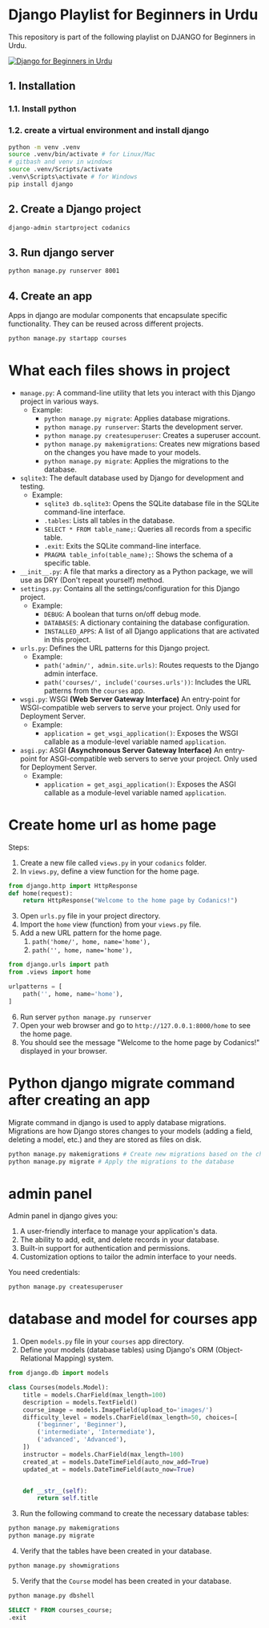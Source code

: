 # Django Playlist for Beginners in Urdu

This repository is part of the following playlist on DJANGO for Beginners in Urdu.

[![Django for Beginners in Urdu](https://img.youtube.com/vi/KA8GLE8YPGs/0.jpg)](https://www.youtube.com/watch?v=KA8GLE8YPGs&list=PL9XvIvvVL50GrR46L_U_eKQHab-BKsvDm&ab_channel=Codanics)



## 1. Installation

### 1.1. Install python
### 1.2. create a virtual environment and install django

```bash
python -m venv .venv
source .venv/bin/activate # for Linux/Mac
# gitbash and venv in windows
source .venv/Scripts/activate
.venv\Scripts\activate # for Windows
pip install django
```

## 2. Create a Django project

```bash
django-admin startproject codanics
```

## 3. Run django server

```bash
python manage.py runserver 8001
```

## 4. Create an app

Apps in django are modular components that encapsulate specific functionality. They can be reused across different projects.

```bash
python manage.py startapp courses
```

# What each files shows in project

- `manage.py`: A command-line utility that lets you interact with this Django project in various ways.
  - Example:
    - `python manage.py migrate`: Applies database migrations.
    - `python manage.py runserver`: Starts the development server.
    - `python manage.py createsuperuser`: Creates a superuser account.
    - `python manage.py makemigrations`: Creates new migrations based on the changes you have made to your models.
    - `python manage.py migrate`: Applies the migrations to the database.
- `sqlite3`: The default database used by Django for development and testing.
  - Example:
    - `sqlite3 db.sqlite3`: Opens the SQLite database file in the SQLite command-line interface.
    - `.tables`: Lists all tables in the database.
    - `SELECT * FROM table_name;`: Queries all records from a specific table.
    - `.exit`: Exits the SQLite command-line interface.
    - `PRAGMA table_info(table_name);`: Shows the schema of a specific table.
- `__init__.py`: A file that marks a directory as a Python package, we will use as DRY (Don't repeat yourself) method.
- `settings.py`: Contains all the settings/configuration for this Django project.
  - Example:
    - `DEBUG`: A boolean that turns on/off debug mode.
    - `DATABASES`: A dictionary containing the database configuration.
    - `INSTALLED_APPS`: A list of all Django applications that are activated in this project.
- `urls.py`: Defines the URL patterns for this Django project.
  - Example:
    - `path('admin/', admin.site.urls)`: Routes requests to the Django admin interface.
    - `path('courses/', include('courses.urls'))`: Includes the URL patterns from the `courses` app.
- `wsgi.py`: WSGI **(Web Server Gateway Interface)** An entry-point for WSGI-compatible web servers to serve your project. Only used for Deployment Server.
  - Example:
    - `application = get_wsgi_application()`: Exposes the WSGI callable as a module-level variable named `application`.
- `asgi.py`: ASGI **(Asynchronous Server Gateway Interface)** An entry-point for ASGI-compatible web servers to serve your project. Only used for Deployment Server.
  - Example:
    - `application = get_asgi_application()`: Exposes the ASGI callable as a module-level variable named `application`.


# Create home url as home page

Steps:

1. Create a new file called `views.py` in your `codanics` folder.
2. In `views.py`, define a view function for the home page.

```python
from django.http import HttpResponse
def home(request):
    return HttpResponse("Welcome to the home page by Codanics!")
```
3. Open `urls.py` file in your project directory.
4. Import the `home` view (function) from your `views.py` file.
5. Add a new URL pattern for the home page.
   1. `path('home/', home, name='home'),`
   2. `path('', home, name='home'),`

```python
from django.urls import path
from .views import home

urlpatterns = [
    path('', home, name='home'),
]
```
6. Run server `python manage.py runserver`
7. Open your web browser and go to `http://127.0.0.1:8000/home` to see the home page.
8. You should see the message "Welcome to the home page by Codanics!" displayed in your browser.


# Python django migrate command after creating an app
Migrate command in django is used to apply database migrations. Migrations are how Django stores changes to your models (adding a field, deleting a model, etc.) and they are stored as files on disk.

```bash
python manage.py makemigrations # Create new migrations based on the changes you have made to your models
python manage.py migrate # Apply the migrations to the database
```


# admin panel

Admin panel in django gives you:
1. A user-friendly interface to manage your application's data.
2. The ability to add, edit, and delete records in your database.
3. Built-in support for authentication and permissions.
4. Customization options to tailor the admin interface to your needs.

You need credentials:

```bash
python manage.py createsuperuser
```

# database and model for courses app

1. Open `models.py` file in your `courses` app directory.
2. Define your models (database tables) using Django's ORM (Object-Relational Mapping) system.
```python
from django.db import models

class Courses(models.Model):
    title = models.CharField(max_length=100)
    description = models.TextField()
    course_image = models.ImageField(upload_to='images/')
    difficulty_level = models.CharField(max_length=50, choices=[
        ('beginner', 'Beginner'),
        ('intermediate', 'Intermediate'),
        ('advanced', 'Advanced'),
    ])
    instructor = models.CharField(max_length=100)
    created_at = models.DateTimeField(auto_now_add=True)
    updated_at = models.DateTimeField(auto_now=True)


    def __str__(self):
        return self.title
```
3. Run the following command to create the necessary database tables:
```bash
python manage.py makemigrations
python manage.py migrate
```
4. Verify that the tables have been created in your database.
```bash
python manage.py showmigrations
```
5. Verify that the `Course` model has been created in your database.
```bash
python manage.py dbshell
```
```sql
SELECT * FROM courses_course;
.exit
```
